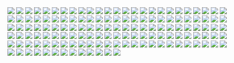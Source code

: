 <span id="00001">
<img src="svg/00001.svg">
</span>

<span id="00002">
<img src="svg/00002.svg">
</span>

<span id="00003">
<img src="svg/00003.svg">
</span>

<span id="00004">
<img src="svg/00004.svg">
</span>

<span id="00005">
<img src="svg/00005.svg">
</span>

<span id="00006">
<img src="svg/00006.svg">
</span>

<span id="00007">
<img src="svg/00007.svg">
</span>

<span id="00008">
<img src="svg/00008.svg">
</span>

<span id="00009">
<img src="svg/00009.svg">
</span>

<span id="00010">
<img src="svg/00010.svg">
</span>

<span id="00011">
<img src="svg/00011.svg">
</span>

<span id="00012">
<img src="svg/00012.svg">
</span>

<span id="00013">
<img src="svg/00013.svg">
</span>

<span id="00014">
<img src="svg/00014.svg">
</span>

<span id="00015">
<img src="svg/00015.svg">
</span>

<span id="00016">
<img src="svg/00016.svg">
</span>

<span id="00017">
<img src="svg/00017.svg">
</span>

<span id="00018">
<img src="svg/00018.svg">
</span>

<span id="00019">
<img src="svg/00019.svg">
</span>

<span id="00020">
<img src="svg/00020.svg">
</span>

<span id="00021">
<img src="svg/00021.svg">
</span>

<span id="00022">
<img src="svg/00022.svg">
</span>

<span id="00023">
<img src="svg/00023.svg">
</span>

<span id="00024">
<img src="svg/00024.svg">
</span>

<span id="00025">
<img src="svg/00025.svg">
</span>

<span id="00026">
<img src="svg/00026.svg">
</span>

<span id="00027">
<img src="svg/00027.svg">
</span>

<span id="00028">
<img src="svg/00028.svg">
</span>

<span id="00029">
<img src="svg/00029.svg">
</span>

<span id="00030">
<img src="svg/00030.svg">
</span>

<span id="00031">
<img src="svg/00031.svg">
</span>

<span id="00032">
<img src="svg/00032.svg">
</span>

<span id="00033">
<img src="svg/00033.svg">
</span>

<span id="00034">
<img src="svg/00034.svg">
</span>

<span id="00035">
<img src="svg/00035.svg">
</span>

<span id="00036">
<img src="svg/00036.svg">
</span>

<span id="00037">
<img src="svg/00037.svg">
</span>

<span id="00038">
<img src="svg/00038.svg">
</span>

<span id="00039">
<img src="svg/00039.svg">
</span>

<span id="00040">
<img src="svg/00040.svg">
</span>

<span id="00041">
<img src="svg/00041.svg">
</span>

<span id="00042">
<img src="svg/00042.svg">
</span>

<span id="00043">
<img src="svg/00043.svg">
</span>

<span id="00044">
<img src="svg/00044.svg">
</span>

<span id="00045">
<img src="svg/00045.svg">
</span>

<span id="00046">
<img src="svg/00046.svg">
</span>

<span id="00047">
<img src="svg/00047.svg">
</span>

<span id="00048">
<img src="svg/00048.svg">
</span>

<span id="00049">
<img src="svg/00049.svg">
</span>

<span id="00050">
<img src="svg/00050.svg">
</span>

<span id="00051">
<img src="svg/00051.svg">
</span>

<span id="00052">
<img src="svg/00052.svg">
</span>

<span id="00053">
<img src="svg/00053.svg">
</span>

<span id="00054">
<img src="svg/00054.svg">
</span>

<span id="00055">
<img src="svg/00055.svg">
</span>

<span id="00056">
<img src="svg/00056.svg">
</span>

<span id="00057">
<img src="svg/00057.svg">
</span>

<span id="00058">
<img src="svg/00058.svg">
</span>

<span id="00059">
<img src="svg/00059.svg">
</span>

<span id="00060">
<img src="svg/00060.svg">
</span>

<span id="00061">
<img src="svg/00061.svg">
</span>

<span id="00062">
<img src="svg/00062.svg">
</span>

<span id="00063">
<img src="svg/00063.svg">
</span>

<span id="00064">
<img src="svg/00064.svg">
</span>

<span id="00065">
<img src="svg/00065.svg">
</span>

<span id="00066">
<img src="svg/00066.svg">
</span>

<span id="00067">
<img src="svg/00067.svg">
</span>

<span id="00068">
<img src="svg/00068.svg">
</span>

<span id="00069">
<img src="svg/00069.svg">
</span>

<span id="00070">
<img src="svg/00070.svg">
</span>

<span id="00071">
<img src="svg/00071.svg">
</span>

<span id="00072">
<img src="svg/00072.svg">
</span>

<span id="00073">
<img src="svg/00073.svg">
</span>

<span id="00074">
<img src="svg/00074.svg">
</span>

<span id="00075">
<img src="svg/00075.svg">
</span>

<span id="00076">
<img src="svg/00076.svg">
</span>

<span id="00077">
<img src="svg/00077.svg">
</span>

<span id="00078">
<img src="svg/00078.svg">
</span>

<span id="00079">
<img src="svg/00079.svg">
</span>

<span id="00080">
<img src="svg/00080.svg">
</span>

<span id="00081">
<img src="svg/00081.svg">
</span>

<span id="00082">
<img src="svg/00082.svg">
</span>

<span id="00083">
<img src="svg/00083.svg">
</span>

<span id="00084">
<img src="svg/00084.svg">
</span>

<span id="00085">
<img src="svg/00085.svg">
</span>

<span id="00086">
<img src="svg/00086.svg">
</span>

<span id="00087">
<img src="svg/00087.svg">
</span>

<span id="00088">
<img src="svg/00088.svg">
</span>

<span id="00089">
<img src="svg/00089.svg">
</span>

<span id="00090">
<img src="svg/00090.svg">
</span>

<span id="00091">
<img src="svg/00091.svg">
</span>

<span id="00092">
<img src="svg/00092.svg">
</span>

<span id="00093">
<img src="svg/00093.svg">
</span>

<span id="00094">
<img src="svg/00094.svg">
</span>

<span id="00095">
<img src="svg/00095.svg">
</span>

<span id="00096">
<img src="svg/00096.svg">
</span>

<span id="00097">
<img src="svg/00097.svg">
</span>

<span id="00098">
<img src="svg/00098.svg">
</span>

<span id="00099">
<img src="svg/00099.svg">
</span>

<span id="00100">
<img src="svg/00100.svg">
</span>

<span id="00101">
<img src="svg/00101.svg">
</span>

<span id="00102">
<img src="svg/00102.svg">
</span>

<span id="00103">
<img src="svg/00103.svg">
</span>

<span id="00104">
<img src="svg/00104.svg">
</span>

<span id="00105">
<img src="svg/00105.svg">
</span>

<span id="00106">
<img src="svg/00106.svg">
</span>

<span id="00107">
<img src="svg/00107.svg">
</span>

<span id="00108">
<img src="svg/00108.svg">
</span>

<span id="00109">
<img src="svg/00109.svg">
</span>

<span id="00110">
<img src="svg/00110.svg">
</span>

<span id="00111">
<img src="svg/00111.svg">
</span>

<span id="00112">
<img src="svg/00112.svg">
</span>

<span id="00113">
<img src="svg/00113.svg">
</span>

<span id="00114">
<img src="svg/00114.svg">
</span>

<span id="00115">
<img src="svg/00115.svg">
</span>

<span id="00116">
<img src="svg/00116.svg">
</span>

<span id="00117">
<img src="svg/00117.svg">
</span>

<span id="00118">
<img src="svg/00118.svg">
</span>

<span id="00119">
<img src="svg/00119.svg">
</span>

<span id="00120">
<img src="svg/00120.svg">
</span>

<span id="00121">
<img src="svg/00121.svg">
</span>

<span id="00122">
<img src="svg/00122.svg">
</span>

<span id="00123">
<img src="svg/00123.svg">
</span>

<span id="00124">
<img src="svg/00124.svg">
</span>

<span id="00125">
<img src="svg/00125.svg">
</span>

<span id="00126">
<img src="svg/00126.svg">
</span>

<span id="00127">
<img src="svg/00127.svg">
</span>

<span id="00128">
<img src="svg/00128.svg">
</span>

<span id="00129">
<img src="svg/00129.svg">
</span>

<span id="00130">
<img src="svg/00130.svg">
</span>

<span id="00131">
<img src="svg/00131.svg">
</span>

<span id="00132">
<img src="svg/00132.svg">
</span>

<span id="00133">
<img src="svg/00133.svg">
</span>

<span id="00134">
<img src="svg/00134.svg">
</span>

<span id="00135">
<img src="svg/00135.svg">
</span>

<span id="00136">
<img src="svg/00136.svg">
</span>

<span id="00137">
<img src="svg/00137.svg">
</span>

<span id="00138">
<img src="svg/00138.svg">
</span>
